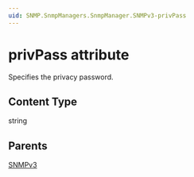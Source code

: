 ```yaml
---
uid: SNMP.SnmpManagers.SnmpManager.SNMPv3-privPass
---
```


# privPass attribute

Specifies the privacy password.

## Content Type

string

## Parents

[SNMPv3](xref:SNMP.SnmpManagers.SnmpManager.SNMPv3)
